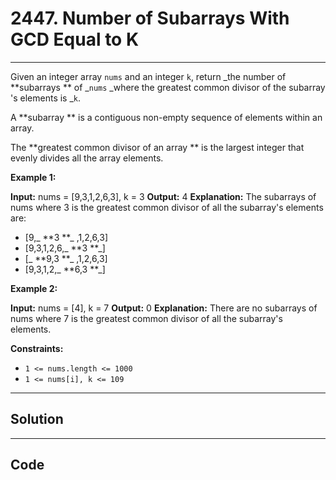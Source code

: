 # 2447. Number of Subarrays With GCD Equal to K

---

Given an integer array `nums` and an integer `k`, return _the number of **subarrays ** of _`nums` _where the greatest common divisor of the subarray 's elements is _`k`.

A **subarray ** is a contiguous non-empty sequence of elements within an array.

The **greatest common divisor of an array ** is the largest integer that evenly divides all the array elements.

 

**Example 1:**


**Input:** nums = [9,3,1,2,6,3], k = 3
**Output:** 4
**Explanation:** The subarrays of nums where 3 is the greatest common divisor of all the subarray's elements are:
- [9,_ **3 **_ ,1,2,6,3]
- [9,3,1,2,6,_ **3 **_]
- [_ **9,3 **_ ,1,2,6,3]
- [9,3,1,2,_ **6,3 **_]


**Example 2:**


**Input:** nums = [4], k = 7
**Output:** 0
**Explanation:** There are no subarrays of nums where 7 is the greatest common divisor of all the subarray's elements.


 

**Constraints:**

  * `1 <= nums.length <= 1000`
  * `1 <= nums[i], k <= 109`

---

## Solution



---

## Code
```python


```